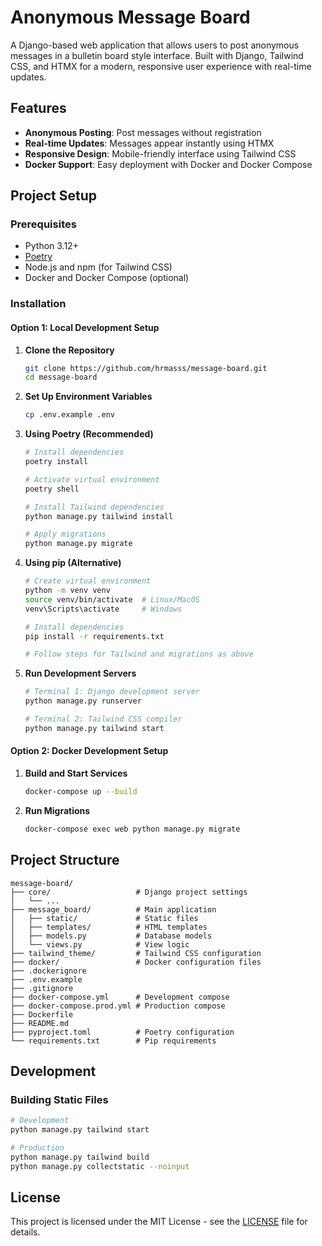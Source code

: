 # Anonymous Message Board

A Django-based web application that allows users to post anonymous messages in a bulletin board style interface. Built with Django, Tailwind CSS, and HTMX for a modern, responsive user experience with real-time updates.

## Features

-   **Anonymous Posting**: Post messages without registration
-   **Real-time Updates**: Messages appear instantly using HTMX
-   **Responsive Design**: Mobile-friendly interface using Tailwind CSS
-   **Docker Support**: Easy deployment with Docker and Docker Compose

## Project Setup

### Prerequisites

-   Python 3.12+
-   [Poetry](https://python-poetry.org/docs/#installation)
-   Node.js and npm (for Tailwind CSS)
-   Docker and Docker Compose (optional)

### Installation

#### Option 1: Local Development Setup

1. **Clone the Repository**

    ```bash
    git clone https://github.com/hrmasss/message-board.git
    cd message-board
    ```

2. **Set Up Environment Variables**

    ```bash
    cp .env.example .env
    ```

3. **Using Poetry (Recommended)**

    ```bash
    # Install dependencies
    poetry install

    # Activate virtual environment
    poetry shell

    # Install Tailwind dependencies
    python manage.py tailwind install

    # Apply migrations
    python manage.py migrate
    ```

4. **Using pip (Alternative)**

    ```bash
    # Create virtual environment
    python -m venv venv
    source venv/bin/activate  # Linux/MacOS
    venv\Scripts\activate     # Windows

    # Install dependencies
    pip install -r requirements.txt

    # Follow steps for Tailwind and migrations as above
    ```

5. **Run Development Servers**

    ```bash
    # Terminal 1: Django development server
    python manage.py runserver

    # Terminal 2: Tailwind CSS compiler
    python manage.py tailwind start
    ```

#### Option 2: Docker Development Setup

1. **Build and Start Services**

    ```bash
    docker-compose up --build
    ```

2. **Run Migrations**
    ```bash
    docker-compose exec web python manage.py migrate
    ```

## Project Structure

```
message-board/
├── core/                   # Django project settings
│   └── ...
├── message_board/          # Main application
│   ├── static/             # Static files
│   ├── templates/          # HTML templates
│   ├── models.py           # Database models
│   └── views.py            # View logic
├── tailwind_theme/         # Tailwind CSS configuration
├── docker/                 # Docker configuration files
├── .dockerignore
├── .env.example
├── .gitignore
├── docker-compose.yml      # Development compose
├── docker-compose.prod.yml # Production compose
├── Dockerfile
├── README.md
├── pyproject.toml          # Poetry configuration
└── requirements.txt        # Pip requirements
```

## Development

### Building Static Files

```bash
# Development
python manage.py tailwind start

# Production
python manage.py tailwind build
python manage.py collectstatic --noinput
```
## License

This project is licensed under the MIT License - see the [LICENSE](LICENSE) file for details.
